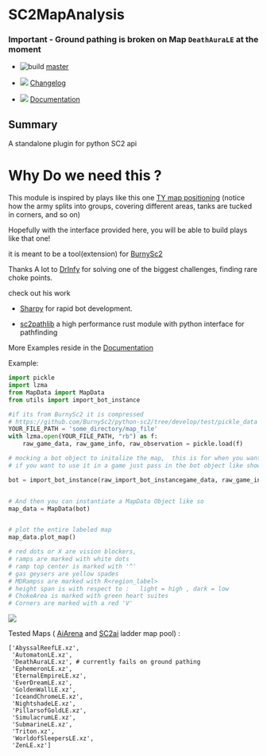 # SC2MapAnalysis 

### Important - Ground pathing is broken on Map `DeathAuraLE` at the moment 

* ![build](https://github.com/eladyaniv01/SC2MapAnalysis/workflows/Build/badge.svg?branch=master) 
 [master](https://github.com/eladyaniv01/SC2MapAnalysis/tree/master) 

* ![](https://img.shields.io/github/package-json/v/eladyaniv01/SC2MapAnalysis?color=blue&logo=EladYaniv01&style=plastic) [Changelog](https://github.com/eladyaniv01/SC2MapAnalysis/blob/master/CHANGELOG.md)  

* ![](https://img.shields.io/badge/Documentation-latest-green?style=plastic&logo=appveyor)
   [Documentation](https://eladyaniv01.github.io/SC2MapAnalysis/)
   
Summary
-------
A standalone plugin for python SC2 api 


Why Do we need this ? 
=====================

This module is inspired by plays like this one [TY map positioning](https://www.youtube.com/watch?v=NUQsAWIBTSk&start=458)
(notice how the army splits into groups, covering different areas,  tanks are tucked in corners, and so on) 

Hopefully with the interface provided here, you will be able to build plays like that one!

it is meant to be a tool(extension) for [BurnySc2](https://github.com/BurnySc2/python-sc2/)

Thanks A lot to [DrInfy](https://github.com/DrInfy) for solving one of the biggest challenges,  finding rare choke points.

check out his work 

* [Sharpy](https://github.com/DrInfy/sharpy-sc2) for rapid bot development.

* [sc2pathlib](https://github.com/DrInfy/sc2-pathlib)  a high performance rust module with python interface for pathfinding 


More Examples reside in the [Documentation](https://eladyaniv01.github.io/SC2MapAnalysis/)

Example:
```python
import pickle
import lzma
from MapData import MapData
from utils import import_bot_instance

#if its from BurnySc2 it is compressed
# https://github.com/BurnySc2/python-sc2/tree/develop/test/pickle_data
YOUR_FILE_PATH = 'some_directory/map_file'
with lzma.open(YOUR_FILE_PATH, "rb") as f:
    raw_game_data, raw_game_info, raw_observation = pickle.load(f)

# mocking a bot object to initalize the map,  this is for when you want to do this while not in a game,  
# if you want to use it in a game just pass in the bot object like shown below 

bot = import_bot_instance(raw_import_bot_instancegame_data, raw_game_info, raw_observation)


# And then you can instantiate a MapData Object like so
map_data = MapData(bot)


# plot the entire labeled map
map_data.plot_map()

# red dots or X are vision blockers,
# ramps are marked with white dots 
# ramp top center is marked with '^'
# gas geysers are yellow spades 
# MDRampss are marked with R<region_label>
# height span is with respect to :   light = high , dark = low
# ChokeArea is marked with green heart suites
# Corners are marked with a red 'V' 
```
<img src="https://user-images.githubusercontent.com/40754127/88463402-3fa1dc80-cebb-11ea-9da9-f80a219f1083.png"/>



Tested Maps ( [AiArena](https://ai-arena.net/) and [SC2ai](https://sc2ai.net/) ladder map pool) :
```
['AbyssalReefLE.xz',
 'AutomatonLE.xz',
 'DeathAuraLE.xz', # currently fails on ground pathing 
 'EphemeronLE.xz',
 'EternalEmpireLE.xz',
 'EverDreamLE.xz',
 'GoldenWallLE.xz',
 'IceandChromeLE.xz',
 'NightshadeLE.xz',
 'PillarsofGoldLE.xz',
 'SimulacrumLE.xz',
 'SubmarineLE.xz',
 'Triton.xz',
 'WorldofSleepersLE.xz',
 'ZenLE.xz']
```




